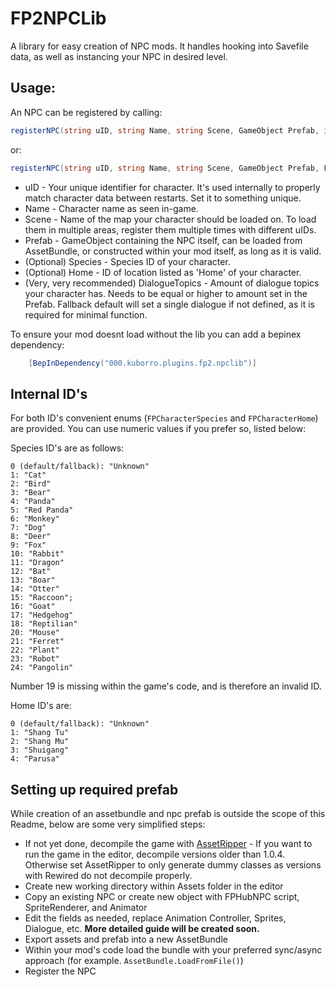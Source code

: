 # FP2NPCLib

A library for easy creation of NPC mods. It handles hooking into Savefile data, as well as instancing your NPC in desired level.

## Usage:

An NPC can be registered by calling:
```c#
registerNPC(string uID, string Name, string Scene, GameObject Prefab, int Species, int Home, int DialogueTopics)
```
or:
```c#
registerNPC(string uID, string Name, string Scene, GameObject Prefab, FPCharacterSpecies Species, FPCharacterHome Home, int DialogueTopics)
```

- uID - Your unique identifier for character. It's used internally to properly match character data between restarts. Set it to something unique.
- Name - Character name as seen in-game.
- Scene - Name of the map your character should be loaded on. To load them in multiple areas, register them multiple times with different uIDs.
- Prefab - GameObject containing the NPC itself, can be loaded from AssetBundle, or constructed within your mod itself, as long as it is valid.
- (Optional) Species - Species ID of your character.
- (Optional) Home - ID of location listed as 'Home' of your character.
- (Very, very recommended) DialogueTopics - Amount of dialogue topics your character has. Needs to be equal or higher to amount set in the Prefab. Fallback default will set a single dialogue if not defined, as it is required for minimal function.

To ensure your mod doesnt load without the lib you can add a bepinex dependency:
```c#
    [BepInDependency("000.kuborro.plugins.fp2.npclib")]
``` 

## Internal ID's

For both ID's convenient enums (``FPCharacterSpecies`` and ``FPCharacterHome``) are provided. You can use numeric values if you prefer so, listed below:

Species ID's are as follows:
```
0 (default/fallback): "Unknown"
1: "Cat"
2: "Bird"
3: "Bear"
4: "Panda"
5: "Red Panda"
6: "Monkey"
7: "Dog"
8: "Deer"
9: "Fox"
10: "Rabbit"
11: "Dragon"
12: "Bat"
13: "Boar"
14: "Otter"
15: "Raccoon";
16: "Goat"
17: "Hedgehog"
18: "Reptilian"
20: "Mouse"
21: "Ferret"
22: "Plant"
23: "Robot"
24: "Pangolin"
```
Number 19 is missing within the game's code, and is therefore an invalid ID.

Home ID's are:
```
0 (default/fallback): "Unknown"
1: "Shang Tu"
2: "Shang Mu"
3: "Shuigang"
4: "Parusa"
```

## Setting up required prefab

While creation of an assetbundle and npc prefab is outside the scope of this Readme, below are some very simplified steps:

- If not yet done, decompile the game with [AssetRipper](https://github.com/AssetRipper/AssetRipper) - If you want to run the game in the editor, decompile versions older than 1.0.4. Otherwise set AssetRipper to only generate dummy classes as versions with Rewired do not decompile properly.
- Create new working directory within Assets folder in the editor
- Copy an existing NPC or create new object with FPHubNPC script, SpriteRenderer, and Animator
- Edit the fields as needed, replace Animation Controller, Sprites, Dialogue, etc.  **More detailed guide will be created soon.**
- Export assets and prefab into a new AssetBundle
- Within your mod's code load the bundle with your preferred sync/async approach (for example. ``AssetBundle.LoadFromFile()``)
- Register the NPC
